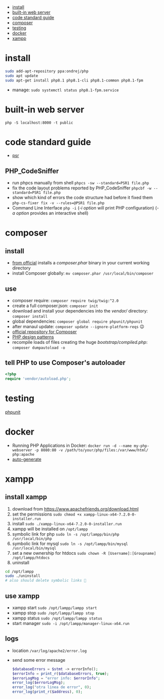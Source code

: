 - [install](#install)
- [built-in web server](#built-in-web-server)
- [code standard guide](#code-standard-guide)
- [composer](#composer)
- [testing](#testing)
- [docker](#docker)
- [xampp](#xampp)

# install

```bash
sudo add-apt-repository ppa:ondrej/php
sudo apt update
sudo apt-get install php8.1 php8.1-cli php8.1-common php8.1-fpm
```

- manage: `sudo systemctl status php8.1-fpm.service`

# built-in web server

`php -S localhost:8000 -t public`

# code standard guide

- [psr](https://www.php-fig.org/psr/)

## PHP_CodeSniffer

- run phpcs manually from shell `phpcs -sw --standard=PSR1 file.php`
- fix the code layout problems reported by PHP_CodeSniffer `phpcbf -w --standard=PSR1 file.php`
- show which kind of errors the code structure had before it fixed them `php-cs-fixer fix -v --rules=@PSR1 file.php`
- Command Line Interface `php -i` (_-i option_ will print PHP configuration) (_-a option_ provides an interactive shell)

# composer

## install

- [from official](https://getcomposer.org/download/) installs a _composer.phar_ binary in your current working directory
- install Composer globally: `mv composer.phar /usr/local/bin/composer`

## use

- composer require: `composer require twig/twig:^2.0`
- create a full composer.json: `composer init`
- download and install your dependencies into the _vendor/_ directory: `composer install`
- global dependencies: `composer global require phpunit/phpunit`
- after manaul update: `composer update --ignore-platform-reqs` 😉
- [official repository for Composer](https://packagist.org/)
- [PHP design patterns](https://designpatternsphp.readthedocs.io/en/latest/README.html)
- recompile loads of files creating the huge _bootstrap/compiled.php_: `composer dumpautoload -o`

## tell PHP to use Composer's autoloader

```php
<?php
require 'vendor/autoload.php';
```

# testing

[phpunit](https://phpunit.de/)

# docker

- Running PHP Applications in Docker: `docker run -d --name my-php-webserver -p 8080:80 -v /path/to/your/php/files:/var/www/html/ php:apache`
- [auto-generate](https://phpdocker.io/generator)

# xampp

## install xampp

1. download from <https://www.apachefriends.org/download.html>
2. set the permissions `sudo chmod +x xampp-linux-x64-7.2.0-0-installer.run`
3. install `sudo ./xampp-linux-x64-7.2.0-0-installer.run`
4. xampp will be installed on `/opt/lampp`
5. symbolic link for php `sudo ln -s /opt/lampp/bin/php /usr/local/bin/php`
6. symbolic link for mysql `sudo ln -s /opt/lampp/bin/mysql /usr/local/bin/mysql`
7. set a new ownership for htdocs `sudo chown -R [Username]:[Groupname] /opt/lampp/htdocs`
8. uninstall

```bash
cd /opt/lampp
sudo ./uninstall
# also should delete symbolic links 🤔
```

## use xampp

- xampp start `sudo /opt/lampp/lampp start`
- xampp stop `sudo /opt/lampp/lampp stop`
- xampp status `sudo /opt/lampp/lampp status`
- start manager `sudo -i /opt/lampp/manager-linux-x64.run`

## logs

- location `/var/log/apache2/error.log`
- send some error message

  ```php
  $databaseErrors = $stmt -> errorInfo();
  $errorInfo = print_r($databaseErrors, true);
  $errorLogMsg = "error info: $errorInfo";
  error_log($errorLogMsg);
  error_log("otra linea de error", 0);
  error_log(print_r($address), 0);
  ```
